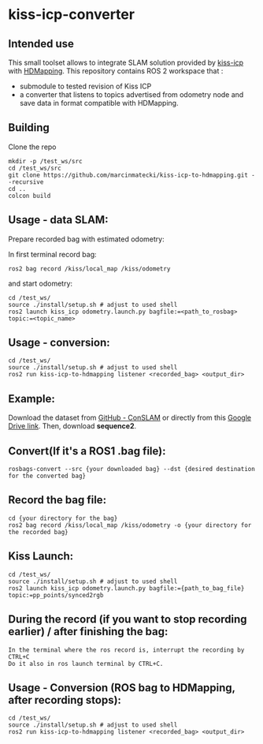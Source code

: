 # kiss-icp-converter


## Intended use 

This small toolset allows to integrate SLAM solution provided by [kiss-icp](https://github.com/PRBonn/kiss-icp) with [HDMapping](https://github.com/MapsHD/HDMapping).
This repository contains ROS 2 workspace that :
  - submodule to tested revision of Kiss ICP
  - a converter that listens to topics advertised from odometry node and save data in format compatible with HDMapping.

## Building

Clone the repo
```shell
mkdir -p /test_ws/src
cd /test_ws/src
git clone https://github.com/marcinmatecki/kiss-icp-to-hdmapping.git --recursive
cd ..
colcon build
```

## Usage - data SLAM:

Prepare recorded bag with estimated odometry:

In first terminal record bag:
```shell
ros2 bag record /kiss/local_map /kiss/odometry
```

and start odometry:
```shell 
cd /test_ws/
source ./install/setup.sh # adjust to used shell
ros2 launch kiss_icp odometry.launch.py bagfile:=<path_to_rosbag> topic:=<topic_name>
```

## Usage - conversion:

```shell
cd /test_ws/
source ./install/setup.sh # adjust to used shell
ros2 run kiss-icp-to-hdmapping listener <recorded_bag> <output_dir>
```

## Example:

Download the dataset from [GitHub - ConSLAM](https://github.com/mac137/ConSLAM) or 
directly from this [Google Drive link](https://drive.google.com/drive/folders/1TNDcmwLG_P1kWPz3aawCm9ts85kUTvnU). 
Then, download **sequence2**.

## Convert(If it's a ROS1 .bag file):

```shell
rosbags-convert --src {your downloaded bag} --dst {desired destination for the converted bag}
```

## Record the bag file:

```shell
cd {your directory for the bag}
ros2 bag record /kiss/local_map /kiss/odometry -o {your directory for the recorded bag}
```

## Kiss Launch:

```shell
cd /test_ws/
source ./install/setup.sh # adjust to used shell
ros2 launch kiss_icp odometry.launch.py bagfile:={path_to_bag_file} topic:=pp_points/synced2rgb
```

## During the record (if you want to stop recording earlier) / after finishing the bag:

```shell
In the terminal where the ros record is, interrupt the recording by CTRL+C
Do it also in ros launch terminal by CTRL+C.
```

## Usage - Conversion (ROS bag to HDMapping, after recording stops):

```shell
cd /test_ws/
source ./install/setup.sh # adjust to used shell
ros2 run kiss-icp-to-hdmapping listener <recorded_bag> <output_dir>
```